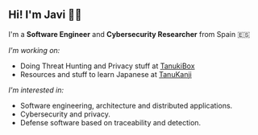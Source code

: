 ## Hi! I'm Javi 👋🏻

I'm a **Software Engineer** and **Cybersecurity Researcher** from Spain 🇪🇸

_I'm working on:_

* Doing Threat Hunting and Privacy stuff at [TanukiBox](https://github.com/tanukibox)
* Resources and stuff to learn Japanese at [TanuKanji](https://github.com/tanukanji)

_I'm interested in:_

* Software engineering, architecture and distributed applications.
* Cybersecurity and privacy.
* Defense software based on traceability and detection.
